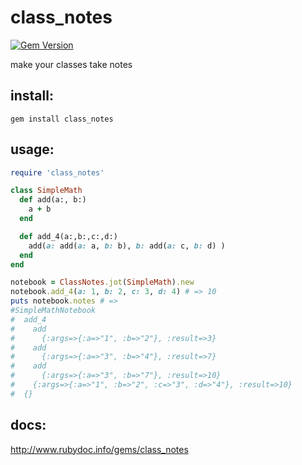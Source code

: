 # class_notes
[![Gem Version](https://d25lcipzij17d.cloudfront.net/badge.svg?id=rb&type=6&v=2.0.0&x2=0)](https://rubygems.org/gems/class_notes)

make your classes take notes

## install:
    gem install class_notes

## usage:

```ruby
require 'class_notes'

class SimpleMath
  def add(a:, b:)
    a + b
  end

  def add_4(a:,b:,c:,d:)
    add(a: add(a: a, b: b), b: add(a: c, b: d) )
  end
end

notebook = ClassNotes.jot(SimpleMath).new
notebook.add_4(a: 1, b: 2, c: 3, d: 4) # => 10
puts notebook.notes # =>
#SimpleMathNotebook
#  add_4
#    add
#      {:args=>{:a=>"1", :b=>"2"}, :result=>3}
#    add
#      {:args=>{:a=>"3", :b=>"4"}, :result=>7}
#    add
#      {:args=>{:a=>"3", :b=>"7"}, :result=>10}
#    {:args=>{:a=>"1", :b=>"2", :c=>"3", :d=>"4"}, :result=>10}
#  {}
```
## docs:
http://www.rubydoc.info/gems/class_notes
